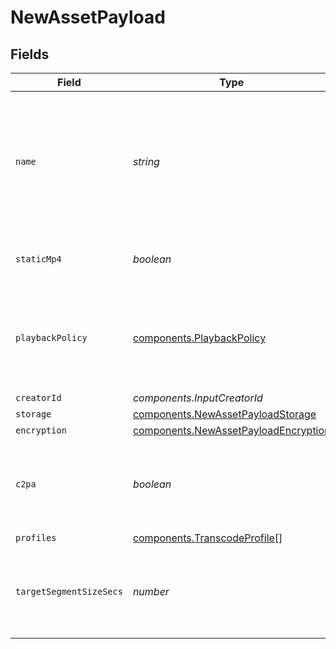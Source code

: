 # NewAssetPayload


## Fields

| Field                                                                                            | Type                                                                                             | Required                                                                                         | Description                                                                                      | Example                                                                                          |
| ------------------------------------------------------------------------------------------------ | ------------------------------------------------------------------------------------------------ | ------------------------------------------------------------------------------------------------ | ------------------------------------------------------------------------------------------------ | ------------------------------------------------------------------------------------------------ |
| `name`                                                                                           | *string*                                                                                         | :heavy_check_mark:                                                                               | The name of the asset. This is not necessarily the filename - it can be a custom name or title.<br/> | filename.mp4                                                                                     |
| `staticMp4`                                                                                      | *boolean*                                                                                        | :heavy_minus_sign:                                                                               | Whether to generate MP4s for the asset.                                                          | true                                                                                             |
| `playbackPolicy`                                                                                 | [components.PlaybackPolicy](../../models/components/playbackpolicy.md)                           | :heavy_minus_sign:                                                                               | Whether the playback policy for an asset or stream is public or signed                           |                                                                                                  |
| `creatorId`                                                                                      | *components.InputCreatorId*                                                                      | :heavy_minus_sign:                                                                               | N/A                                                                                              |                                                                                                  |
| `storage`                                                                                        | [components.NewAssetPayloadStorage](../../models/components/newassetpayloadstorage.md)           | :heavy_minus_sign:                                                                               | N/A                                                                                              |                                                                                                  |
| `encryption`                                                                                     | [components.NewAssetPayloadEncryption](../../models/components/newassetpayloadencryption.md)     | :heavy_minus_sign:                                                                               | N/A                                                                                              |                                                                                                  |
| `c2pa`                                                                                           | *boolean*                                                                                        | :heavy_minus_sign:                                                                               | Decides if the output video should include C2PA signature                                        |                                                                                                  |
| `profiles`                                                                                       | [components.TranscodeProfile](../../models/components/transcodeprofile.md)[]                     | :heavy_minus_sign:                                                                               | N/A                                                                                              |                                                                                                  |
| `targetSegmentSizeSecs`                                                                          | *number*                                                                                         | :heavy_minus_sign:                                                                               | How many seconds the duration of each output segment should be                                   |                                                                                                  |